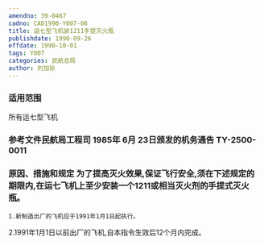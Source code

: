```yaml
---
amendno: 39-0467
cadno: CAD1990-Y007-06
title: 运七型飞机装1211手提灭火瓶
publishdate: 1990-09-26
effdate: 1990-10-01
tags: Y007
categories: 民航总局
author: 刘加祯
---
```


### 适用范围 
所有运七型飞机

<!--more-->
### 参考文件民航局工程司 1985年 6月 23日颁发的机务通告 TY-2500-0011

### 原因、措施和规定     为了提高灭火效果,保证飞行安全,须在下述规定的期限内,在运七飞机上至少安装一个1211或相当灭火剂的手提式灭火瓶。 
    1.新制造出厂的飞机应于1991年1月1日起执行。 
2.1991年1月1日以前出厂的飞机,自本指令生效后12个月内完成。

